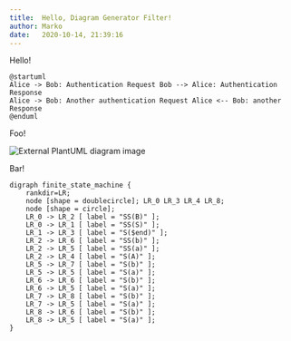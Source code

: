 ```yaml
---
title:  Hello, Diagram Generator Filter!
author: Marko
date:   2020-10-14, 21:39:16
---
```


Hello!

```{.plantuml caption="This is an embedded PlantUML diagram"}
@startuml
Alice -> Bob: Authentication Request Bob --> Alice: Authentication Response
Alice -> Bob: Another authentication Request Alice <-- Bob: another Response
@enduml
```

Foo!

![External PlantUML diagram image](hello-diagram-gen-filter/hello.png)

Bar!

```{.graphviz caption="This is an image, created by **Graphviz**'s dot."}
digraph finite_state_machine {
	rankdir=LR;
	node [shape = doublecircle]; LR_0 LR_3 LR_4 LR_8;
	node [shape = circle];
	LR_0 -> LR_2 [ label = "SS(B)" ];
	LR_0 -> LR_1 [ label = "SS(S)" ];
	LR_1 -> LR_3 [ label = "S($end)" ];
	LR_2 -> LR_6 [ label = "SS(b)" ];
	LR_2 -> LR_5 [ label = "SS(a)" ];
	LR_2 -> LR_4 [ label = "S(A)" ];
	LR_5 -> LR_7 [ label = "S(b)" ];
	LR_5 -> LR_5 [ label = "S(a)" ];
	LR_6 -> LR_6 [ label = "S(b)" ];
	LR_6 -> LR_5 [ label = "S(a)" ];
	LR_7 -> LR_8 [ label = "S(b)" ];
	LR_7 -> LR_5 [ label = "S(a)" ];
	LR_8 -> LR_6 [ label = "S(b)" ];
	LR_8 -> LR_5 [ label = "S(a)" ];
}
```
